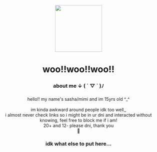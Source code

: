 <div align="center">
  <img height="150" src="https://static.wikia.nocookie.net/okegom/images/e/ec/PB14Gif.gif/revision/latest/scale-to-width-down/250?cb=20220122113542"  />
</div>

###

<h1 align="center">woo!!woo!!woo!!</h1>

###

<h3 align="center">about me ↓ ( ´ ▽ ` )ﾉ</h3>

###

<p align="center">hello!! my name's sasha/mimi and im 15yrs old ^_^<br><br> im kinda awkward around people idk too well,,<br> i almost never check links so i might be in ur dni and interacted without knowing, feel free to block me if i am!<br> 20+ and 12- please dni, thank you<br> 🍏</p>

###

<h3 align="center">idk what else to put here...</h3>
